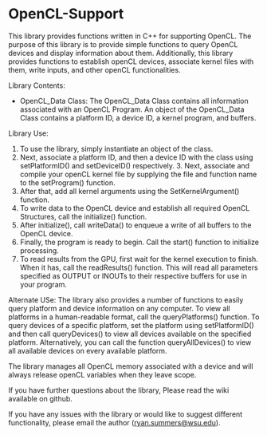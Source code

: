 # OpenCL-Support
This library provides functions written in C++ for supporting OpenCL. 
The purpose of this library is to provide simple functions to query OpenCL devices and display information about them. 
Additionally, this library provides functions to establish openCL devices, associate kernel files with them, write inputs, and other openCL functionalities.

Library Contents:
 - OpenCL_Data Class: The OpenCL_Data Class contains all information associated with an OpenCL Program. An object of the OpenCL_Data Class contains a platform ID, a device ID, a kernel program, and buffers.

Library Use:
1. To use the library, simply instantiate an object of the class. 
2. Next, associate a platform ID, and then a device ID with the class using setPlatformID() and setDeviceID() respectively. 3. Next, associate and compile your openCL kernel file by supplying the file and function name to the setProgram() function.
4. After that, add all kernel arguments using the SetKernelArgument() function.
5. To write data to the OpenCL device and establish all required OpenCL Structures, call the initialize() function.
6. After initialize(), call writeData() to enqueue a write of all buffers to the OpenCL device.
7. Finally, the program is ready to begin. Call the start() function to initialize processing.
8. To read results from the GPU, first wait for the kernel execution to finish. When it has, call the readResults() function. This will read all parameters specified as OUTPUT or INOUTs to their respective buffers for use in your program.

Alternate USe:
The library also provides a number of functions to easily query platform and device information on any computer. To view all platforms in a human-readable format, call the queryPlatforms() function. To query devices of a specific platform, set the platform using setPlatformID() and then call queryDevices() to view all devices available on the specified platform. Alternatively, you can call the function queryAllDevices() to view all available devices on every available platform.

The library manages all OpenCL memory associated with a device and will always release openCL variables when they leave scope.

If you have further questions about the library, Please read the wiki available on github.

If you have any issues with the library or would like to suggest different functionality, please email the author (ryan.summers@wsu.edu).
